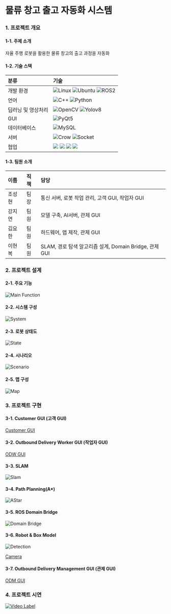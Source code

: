 # 물류 창고 출고 자동화 시스템

### 1. 프로젝트 개요

#### 1-1. 주제 소개
자율 주행 로봇을 활용한 물류 창고의 출고 과정을 자동화

#### 1-2. 기술 스택
|분류|기술|
|:---|:---|
|개발 환경|<img alt="Linux" src="https://img.shields.io/badge/Linux-FCC624?style=for-the-badge&logo=Linux&logoColor=white"/> <img alt="Ubuntu" src="https://img.shields.io/badge/Ubuntu-E95420?style=for-the-badge&logo=Ubuntu&logoColor=white"/> <img alt="ROS2" src="https://img.shields.io/badge/ROS2-22314E?style=for-the-badge&logo=ROS&logoColor=white"/>|
|언어|<img alt="C++" src="https://img.shields.io/badge/C++-D26383?style=for-the-badge&logo=cplusplus&logoColor=white"/> <img alt="Python" src="https://img.shields.io/badge/python-3670A0?style=for-the-badge&logo=python&logoColor=ffdd54" />|
|딥러닝 및 영상처리|<img alt="OpenCV" src="https://img.shields.io/badge/opencv-5C3EE8?style=for-the-badge&logo=opencv&logoColor=white"> <img alt="Yolov8" src="https://img.shields.io/badge/Yolov8-8A2BE2?style=for-the-badge">|
|GUI|<img alt="PyQt5" src="https://img.shields.io/badge/PyQt-41CD52?style=for-the-badge&logo=Qt&logoColor=white"/>|
|데이터베이스|<img alt="MySQL" src="https://img.shields.io/badge/MySQL-4479A1?style=for-the-badge&logo=MySQL&logoColor=white"/>|
|서버|<img alt="Crow" src="https://img.shields.io/badge/Crow-24404F?style=for-the-badge&logo=Crow&logoColor=white"/> <img alt="Socket" src="https://img.shields.io/badge/socket-blue?style=for-the-badge&logo=socket&logoColor=white"/>|
|협업|<img src="https://img.shields.io/badge/Jira-0052CC?style=for-the-badge&logo=Jira&logoColor=white"/> <img src="https://img.shields.io/badge/confluence-%23172BF4.svg?style=for-the-badge&logo=confluence&logoColor=white"/> <img src="https://img.shields.io/badge/Slack-4A154B?style=for-the-badge&logo=Slack&logoColor=white"/> <img src="https://img.shields.io/badge/github-181717?style=for-the-badge&logo=github&logoColor=white"/>|

#### 1-3. 팀원 소개
|이름|직책|담당|
|:---|:---|:---|
|조성현|팀장|통신 서버, 로봇 작업 관리, 고객 GUI, 작업자 GUI|
|강지연|팀원|모델 구축, AI서버, 관제 GUI|
|김요한|팀원|하드웨어, 맵 제작, 관제 GUI|
|이현복|팀원|SLAM, 경로 탐색 알고리즘 설계, Domain Bridge, 관제 GUI|

### 2. 프로젝트 설계

#### 2-1. 주요 기능
![Main Function](https://github.com/user-attachments/assets/e43d0160-6ed8-4fd2-b38a-1516a993b127)

#### 2-2. 시스템 구성
![System](https://github.com/user-attachments/assets/d2752056-4b50-499a-9d1c-7f521107dd8c)

#### 2-3. 로봇 상태도
![State](https://github.com/user-attachments/assets/93ea4af7-e49c-48cb-9e51-911f440cdc19)

#### 2-4. 시나리오
![Scenario](https://github.com/user-attachments/assets/ed460258-0664-4e46-8f7f-e30f44fe4cb3)


#### 2-5. 맵 구성
![Map](https://github.com/user-attachments/assets/b9aeeaaf-e9d5-4072-9365-55e07e4e6ecb)

### 3. 프로젝트 구현

#### 3-1. Customer GUI (고객 GUI)
[Customer GUI](https://github.com/user-attachments/assets/6d4809bf-bae4-4466-b7ff-e7c129452c90)

#### 3-2. Outbound Delivery Worker GUI (작업자 GUI)
[ODW GUI](https://github.com/user-attachments/assets/d5da5cd9-1b49-4de9-a33a-f32d033b3a10)

#### 3-3. SLAM
![Slam](https://github.com/user-attachments/assets/58ca4252-34d6-4b2a-8d2b-6a2246fca718)

#### 3-4. Path Planning(A*)
![AStar](https://github.com/user-attachments/assets/0f2be15f-e3cf-4766-9a2e-f88a2d03861f)

#### 3-5. ROS Domain Bridge
![Domain Bridge](https://github.com/user-attachments/assets/19c66b60-53ac-4bd8-b331-01bf95405efa)

#### 3-6. Robot & Box Model
![Detection](https://github.com/user-attachments/assets/63f23e76-42bb-4bbc-afdb-2a27ee90a1c0)

[Camera](https://github.com/user-attachments/assets/a5373405-3eeb-45ea-bc23-dad0eff11cda)

#### 3-7. Outbound Delivery Management GUI (관제 GUI)
[ODM GUI](https://github.com/user-attachments/assets/2f7feb59-6b50-4c44-8554-acfe22041bc5)

### 4. 프로젝트 시연
[![Video Label](https://i9.ytimg.com/vi_webp/1v3poAZRnrM/mq3.webp?sqp=CMCi8bUG-oaymwEmCMACELQB8quKqQMa8AEB-AH-CYAC0AWKAgwIABABGEcgWShlMA8=&rs=AOn4CLA3iRfEMrpPHz2OKzb7NvMd2cwQ0w)](https://youtu.be/1v3poAZRnrM)
